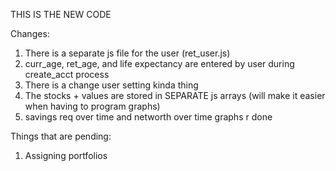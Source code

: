 
THIS IS THE NEW CODE

Changes:

1. There is a separate js file for the user (ret_user.js)
2. curr_age, ret_age, and life expectancy are entered by user during create_acct process
3. There is a change user setting kinda thing
4. The stocks + values are stored in SEPARATE js arrays (will make it easier when having to program graphs)
5. savings req over time and networth over time graphs r done

Things that are pending:
1. Assigning portfolios
